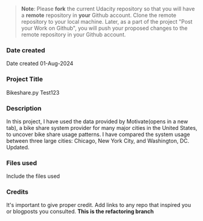 >**Note**: Please **fork** the current Udacity repository so that you will have a **remote** repository in **your** Github account. Clone the remote repository to your local machine. Later, as a part of the project "Post your Work on Github", you will push your proposed changes to the remote repository in your Github account.

### Date created
Date created 01-Aug-2024

### Project Title
Bikeshare.py
Test123

### Description
In this project, I have used the data provided by Motivate(opens in a new tab), a bike share system provider for many major cities in the United States, to uncover bike share usage patterns. I have compared the system usage between three large cities: Chicago, New York City, and Washington, DC. Updated.

### Files used
Include the files used

### Credits
It's important to give proper credit. Add links to any repo that inspired you or blogposts you consulted.
**This is the refactoring branch**
